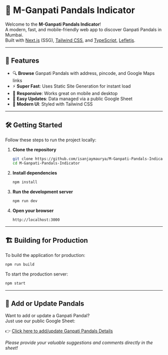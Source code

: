 # 🎉 M-Ganpati Pandals Indicator

Welcome to the **M-Ganpati Pandals Indicator**!  
A modern, fast, and mobile-friendly web app to discover Ganpati Pandals in Mumbai.  
Built with [Next.js](https://nextjs.org/) (SSG), [Tailwind CSS](https://tailwindcss.com/), and [TypeScript](https://www.typescriptlang.org/), [Lefletjs](http://leafletjs.com/).

---

## 🚀 Features

- 🔍 **Browse** Ganpati Pandals with address, pincode, and Google Maps links
- ⚡ **Super Fast**: Uses Static Site Generation for instant load
- 📱 **Responsive**: Works great on mobile and desktop
- 📝 **Easy Updates**: Data managed via a public Google Sheet
- 🌙 **Modern UI**: Styled with Tailwind CSS

---

## 🛠️ Getting Started

Follow these steps to run the project locally:

1. **Clone the repository**
   ```bash
   git clone https://github.com/isanjaymaurya/M-Ganpati-Pandals-Indicator
   cd M-Ganpati-Pandals-Indicator
   ```

2. **Install dependencies**
   ```bash
   npm install
   ```

3. **Run the development server**
   ```bash
   npm run dev
   ```

4. **Open your browser**
   ```
   http://localhost:3000
   ```

---

## 🏗️ Building for Production

To build the application for production:

```bash
npm run build
```

To start the production server:

```bash
npm start
```

---

## 📝 Add or Update Pandals

Want to add or update a Ganpati Pandal?  
Just use our public Google Sheet:

👉 [Click here to add/update Ganpati Pandals Details](https://docs.google.com/spreadsheets/d/1Z7Dsgv8f0eGSysC6JkOATyBDJODeNd2p8IOiLvPJXlY/edit?usp=sharing)

*Please provide your valuable suggestions and comments directly in the sheet!*
